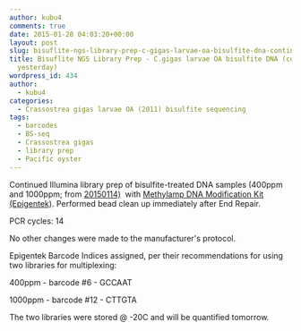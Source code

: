 ```yaml
---
author: kubu4
comments: true
date: 2015-01-28 04:03:20+00:00
layout: post
slug: bisuflite-ngs-library-prep-c-gigas-larvae-oa-bisulfite-dna-continued-from-yesterday
title: Bisuflite NGS Library Prep - C.gigas larvae OA bisulfite DNA (continued from
  yesterday)
wordpress_id: 434
author:
  - kubu4
categories:
  - Crassostrea gigas larvae OA (2011) bisulfite sequencing
tags:
  - barcodes
  - BS-seq
  - Crassostrea gigas
  - library prep
  - Pacific oyster
---
```


Continued Illumina library prep of bisulfite-treated DNA samples (400ppm and 1000ppm; from [20150114)](2015/01/14/dna-bisulfite-conversion-c-gigas-larvae-oa-sheared-dna.html)  with [Methylamp DNA Modification Kit (Epigentek)](httpss://github.com/sr320/LabDocs/blob/master/protocols/Commercial_Protocols/Epigentek_PostBisulfiteIlluminaLibraryPrep_P-1055.pdf). Performed bead clean up immediately after End Repair.

PCR cycles: 14

No other changes were made to the manufacturer's protocol.

Epigentek Barcode Indices assigned, per their recommendations for using two libraries for multiplexing:

400ppm - barcode #6 - GCCAAT

1000ppm - barcode #12 - CTTGTA

The two libraries were stored @ -20C and will be quantified tomorrow.


